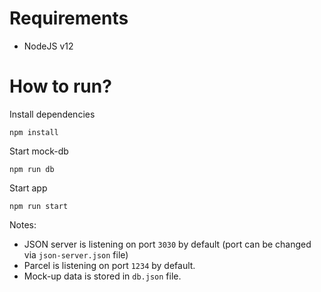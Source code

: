 # Requirements
- NodeJS v12

# How to run?

Install dependencies
```
npm install
```
Start mock-db
```
npm run db
```
Start app
```
npm run start
```

Notes:
- JSON server is listening on port `3030` by default (port can be changed via `json-server.json` file)
- Parcel is listening on port `1234` by default.
- Mock-up data is stored in `db.json` file.
